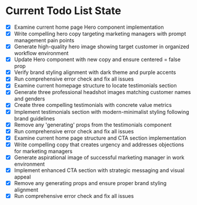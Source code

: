 <!-- DO NOT EDIT - Managed by todo_list tool -->
<!-- Updated: 2025-09-25T12:38:51.714Z -->

# Current Todo List State

- [x] Examine current home page Hero component implementation
- [x] Write compelling hero copy targeting marketing managers with prompt management pain points
- [x] Generate high-quality hero image showing target customer in organized workflow environment
- [x] Update Hero component with new copy and ensure centered = false prop
- [x] Verify brand styling alignment with dark theme and purple accents
- [x] Run comprehensive error check and fix all issues
- [x] Examine current homepage structure to locate testimonials section
- [x] Generate three professional headshot images matching customer names and genders
- [x] Create three compelling testimonials with concrete value metrics
- [x] Implement testimonials section with modern-minimalist styling following brand guidelines
- [x] Remove any 'generating' props from the testimonials component
- [x] Run comprehensive error check and fix all issues
- [x] Examine current home page structure and CTA section implementation
- [x] Write compelling copy that creates urgency and addresses objections for marketing managers
- [x] Generate aspirational image of successful marketing manager in work environment
- [x] Implement enhanced CTA section with strategic messaging and visual appeal
- [x] Remove any generating props and ensure proper brand styling alignment
- [x] Run comprehensive error check and fix all issues
